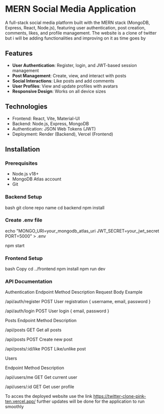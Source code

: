# MERN Social Media Application 

A full-stack social media platform built with the MERN stack (MongoDB, Express, React, Node.js), featuring user authentication, post creation, comments, likes, and profile management. The website is a clone of twitter but i will be adding functionalities and improving on it as time goes by



##  Features
- **User Authentication**: Register, login, and JWT-based session management
- **Post Management**: Create, view, and interact with posts
- **Social Interactions**: Like posts and add comments
- **User Profiles**: View and update profiles with avatars
- **Responsive Design**: Works on all device sizes

## Technologies
- Frontend: React, Vite, Material-UI
- Backend: Node.js, Express, MongoDB
- Authentication: JSON Web Tokens (JWT)
- Deployment: Render (Backend), Vercel (Frontend)

## Installation
### Prerequisites
- Node.js v18+
- MongoDB Atlas account
- Git

### Backend Setup
bash
git clone repo name
cd backend
npm install

### Create .env file
echo "MONGO_URI=your_mongodb_atlas_uri
JWT_SECRET=your_jwt_secret
PORT=5000" > .env

npm start


### Frontend Setup
bash
Copy
cd ../frontend
npm install
npm run dev


### API Documentation
Authentication
Endpoint	Method	Description	Request Body Example

/api/auth/register	POST	User registration	{ username, email, password }

/api/auth/login	POST	User login	{ email, password }

Posts
Endpoint	Method	Description

/api/posts	GET	Get all posts

/api/posts	POST	Create new post

/api/posts/:id/like	POST	Like/unlike post

Users

Endpoint	Method	Description

/api/users/me	GET	Get current user

/api/users/:id	GET	Get user profile

To acces the deployed website use the link https://twitter-clone-pink-ten.vercel.app/ further updates will be done for the application to run smoothly
